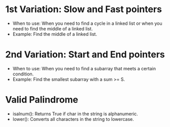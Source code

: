 # 1st Variation: Slow and Fast pointers
- When to use: When you need to find a cycle in a linked list or when you need to find the middle of a linked list.
- Example: Find the middle of a linked list.

# 2nd Variation: Start and End pointers
- When to use: When you need to find a subarray that meets a certain condition.
- Example: Find the smallest subarray with a sum >= S.

# Valid Palindrome 
- isalnum(): Returns True if char in the string is alphanumeric.
- lower(): Converts all characters in the string to lowercase.